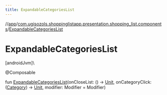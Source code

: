 ```yaml
---
title: ExpandableCategoriesList
---
```

//[app](../../index.html)/[com.ugisozols.shoppinglistapp.presentation.shopping_list.components](index.html)/[ExpandableCategoriesList](-expandable-categories-list.html)



# ExpandableCategoriesList



[androidJvm]\




@Composable



fun [ExpandableCategoriesList](-expandable-categories-list.html)(onCloseList: () -&gt; [Unit](https://kotlinlang.org/api/latest/jvm/stdlib/kotlin/-unit/index.html), onCategoryClick: ([Category](../com.ugisozols.shoppinglistapp.domain.models/-category/index.html)) -&gt; [Unit](https://kotlinlang.org/api/latest/jvm/stdlib/kotlin/-unit/index.html), modifier: Modifier = Modifier)




